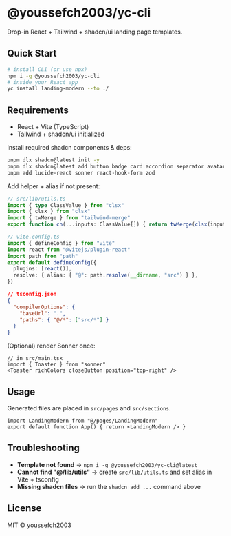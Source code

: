 # @youssefch2003/yc-cli

Drop-in React + Tailwind + shadcn/ui landing page templates.

## Quick Start

```bash
# install CLI (or use npx)
npm i -g @youssefch2003/yc-cli
# inside your React app
yc install landing-modern --to ./
```

## Requirements

- React + Vite (TypeScript)
- Tailwind + shadcn/ui initialized

Install required shadcn components & deps:

```bash
pnpm dlx shadcn@latest init -y
pnpm dlx shadcn@latest add button badge card accordion separator avatar sheet input textarea label checkbox form
pnpm add lucide-react sonner react-hook-form zod
```

Add helper + alias if not present:

```ts
// src/lib/utils.ts
import { type ClassValue } from "clsx"
import { clsx } from "clsx"
import { twMerge } from "tailwind-merge"
export function cn(...inputs: ClassValue[]) { return twMerge(clsx(inputs)) }
```

```ts
// vite.config.ts
import { defineConfig } from "vite"
import react from "@vitejs/plugin-react"
import path from "path"
export default defineConfig({
  plugins: [react()],
  resolve: { alias: { "@": path.resolve(__dirname, "src") } },
})
```

```json
// tsconfig.json
{
  "compilerOptions": {
    "baseUrl": ".",
    "paths": { "@/*": ["src/*"] }
  }
}
```

(Optional) render Sonner once:
```tsx
// in src/main.tsx
import { Toaster } from "sonner"
<Toaster richColors closeButton position="top-right" />
```

## Usage

Generated files are placed in `src/pages` and `src/sections`.

```tsx
import LandingModern from "@/pages/LandingModern"
export default function App() { return <LandingModern /> }
```

## Troubleshooting

- **Template not found** → `npm i -g @youssefch2003/yc-cli@latest`
- **Cannot find "@/lib/utils"** → create `src/lib/utils.ts` and set alias in Vite + tsconfig
- **Missing shadcn files** → run the `shadcn add ...` command above

## License

MIT © youssefch2003
